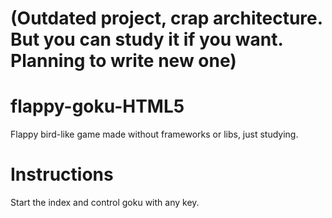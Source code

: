 # (Outdated project, crap architecture. But you can study it if you want. Planning to write new one)
# flappy-goku-HTML5
Flappy bird-like game made without frameworks or libs, just studying.

# Instructions
Start the index and control goku with any key.

